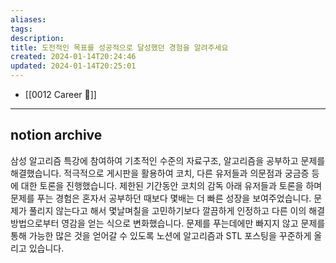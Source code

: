 ```yaml
---
aliases: 
tags: 
description:
title: 도전적인 목표를 성공적으로 달성했던 경험을 알려주세요
created: 2024-01-14T20:24:46
updated: 2024-01-14T20:25:01
---
```

- [[0012 Career 💼]]
---

## notion archive

삼성 알고리즘 특강에 참여하여 기초적인 수준의 자료구조, 알고리즘을 공부하고 문제를 해결했습니다. 적극적으로 게시판을 활용하여 코치, 다른 유저들과 의문점과 궁금증 등에 대한 토론을 진행했습니다. 제한된 기간동안 코치의 감독 아래 유저들과 토론을 하며 문제를 푸는 경험은 혼자서 공부하던 때보다 몇배는 더 빠른 성장을 보여주었습니다. 문제가 풀리지 않는다고 해서 몇날며칠을 고민하기보다 깔끔하게 인정하고 다른 이의 해결방법으로부터 영감을 얻는 식으로 변화했습니다. 문제를 푸는데에만 빠지지 않고 문제를 통해 가능한 많은 것을 얻어갈 수 있도록 노션에 알고리즘과 STL 포스팅을 꾸준하게 올리고 있습니다.
